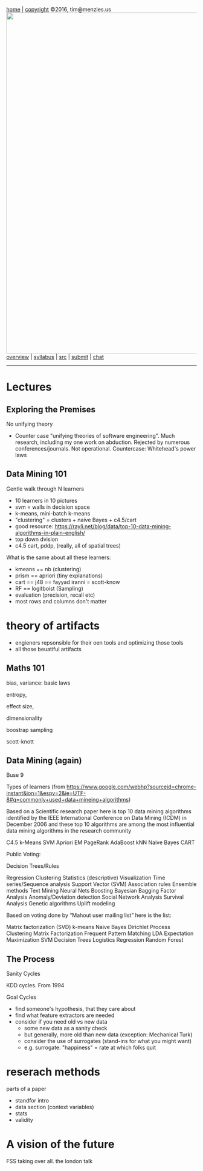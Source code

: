 [home](http://tiny.cc/fss2016) | [copyright](https://github.com/txt/fss16/blob/master/LICENSE.md) &copy;2016, tim&commat;menzies.us<br>
[<img width=900 src="https://raw.githubusercontent.com/txt/fss16/master/img/fss16.png">](http://tiny.cc/fss2016)   <br>
[overview](https://github.com/txt/fss16/blob/master/doc/overview.md) |
[syllabus](https://github.com/txt/fss16/blob/master/doc/syllabus.md) |
[src](https://github.com/txt/fss16/blob/master/src) |
[submit](http://tiny.cc/fss2016give) |
[chat](https://fss16.slack.com/) 

_______



# Lectures

## Exploring the Premises

No unifying theory

+ Counter case "unifying theories of software
  engineering". Much research, including my one work
  on abduction. Rejected by numerous conferences/journals.
  Not operational. Countercase: Whitehead's power laws

## Data Mining 101

Gentle walk through N learners

- 10 learners in 10 pictures
- svm = walls in decision space
- k-means, mini-batch k-means
- "clustering" = clusters + naive Bayes + c4.5/cart
- good resource: https://rayli.net/blog/data/top-10-data-mining-algorithms-in-plain-english/
- top down dvision
- c4.5 cart, pddp, (really, all of spatial trees)

What is the same about all these learners:

- kmeans == nb (clustering)
- prism == apriori (tiny explanations)
- cart == j48 == fayyad iranni = scott-know
- RF == logitboist (Sampling)
- evaluation (precision, recall etc)
- most rows and columns don't matter

# theory of artifacts

- engieners repsonsible for their oen tools and optimizing those tools
- all those beuatiful artifacts

## Maths 101

bias, variance: basic laws 

entropy,

effect size, 

dimensionality

boostrap sampling

scott-knott

## Data Mining (again)

Buse 9

Types of learners (from
https://www.google.com/webhp?sourceid=chrome-instant&ion=1&espv=2&ie=UTF-8#q=commonly+used+data+mineing+algorithms)

Based on a Scientific research paper here is top 10
data mining algorithms identified by the IEEE
International Conference on Data Mining (ICDM) in
December 2006 and these top 10 algorithms are among
the most influential data mining algorithms in the
research community

C4.5
k-Means
SVM
Apriori
EM
PageRank
AdaBoost
kNN
Naive Bayes
CART

Public Voting:

Decision Trees/Rules

Regression
Clustering
Statistics (descriptive)
Visualization
Time series/Sequence analysis
Support Vector (SVM)
Association rules
Ensemble methods
Text Mining
Neural Nets
Boosting
Bayesian
Bagging
Factor Analysis
Anomaly/Deviation detection
Social Network Analysis
Survival Analysis
Genetic algorithms
Uplift modeling

Based on voting done by “Mahout user mailing list” here is the list:

Matrix factorization (SVD)
k-means
Naive Bayes
Dirichlet Process Clustering
Matrix Factorization
Frequent Pattern Matching
LDA
Expectation Maximization
SVM
Decision Trees
Logistics Regression
Random Forest


## The Process

Sanity Cycles

KDD cycles. From 1994

Goal Cycles

- find someone's hypothesis, that they care about
- find what feature extractors are needed
- consider if you need old vs new data
    - some new data as a sanity check
    - but generally, more old than new data (exception: Mechanical Turk)
    - consider the use of surrogates (stand-ins for what you might want)
    - e.g. surrogate: "happiness" = rate at which folks quit

# reserach methods

parts of a paper

- standfor intro
- data section (context variables)
- stats
- validity 

# A vision of the future

FSS taking over all. the london talk    
    
